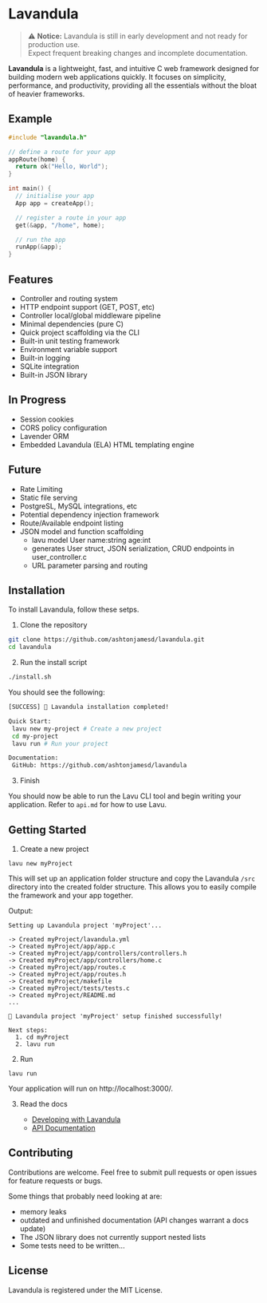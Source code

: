 # Lavandula

> ⚠️ **Notice:** Lavandula is still in early development and not ready for production use.  
> Expect frequent breaking changes and incomplete documentation.

**Lavandula** is a lightweight, fast, and intuitive C web framework designed for building modern web applications quickly. It focuses on simplicity, performance, and productivity, providing all the essentials without the bloat of heavier frameworks.


## Example

```c
#include "lavandula.h" 

// define a route for your app
appRoute(home) {
  return ok("Hello, World");
}

int main() {
  // initialise your app
  App app = createApp();

  // register a route in your app
  get(&app, "/home", home);

  // run the app
  runApp(&app);
}
```


## Features

- Controller and routing system
- HTTP endpoint support (GET, POST, etc)
- Controller local/global middleware pipeline
- Minimal dependencies (pure C)
- Quick project scaffolding via the CLI
- Built-in unit testing framework
- Environment variable support
- Built-in logging
- SQLite integration
- Built-in JSON library

## In Progress

- Session cookies
- CORS policy configuration
- Lavender ORM
- Embedded Lavandula (ELA) HTML templating engine


## Future

- Rate Limiting
- Static file serving
- PostgreSL, MySQL integrations, etc
- Potential dependency injection framework
- Route/Available endpoint listing
- JSON model and function scaffolding
  - lavu model User name:string age:int
  - generates User struct, JSON serialization, CRUD endpoints in user_controller.c
  - URL parameter parsing and routing


## Installation

To install Lavandula, follow these setps.

1. Clone the repository

```bash
git clone https://github.com/ashtonjamesd/lavandula.git
cd lavandula
```


2. Run the install script

```bash
./install.sh
```

You should see the following:

```bash
[SUCCESS] 🎉 Lavandula installation completed!

Quick Start:
 lavu new my-project # Create a new project
 cd my-project
 lavu run # Run your project

Documentation:
 GitHub: https://github.com/ashtonjamesd/lavandula
```


3. Finish

You should now be able to run the Lavu CLI tool and begin writing your application. Refer to `api.md` for how to use Lavu.


## Getting Started

1. Create a new project

```
lavu new myProject
```

This will set up an application folder structure and copy the Lavandula `/src` directory into the created folder structure. This allows you to easily compile the framework and your app together.

Output:

```
Setting up Lavandula project 'myProject'...

-> Created myProject/lavandula.yml
-> Created myProject/app/app.c
-> Created myProject/app/controllers/controllers.h
-> Created myProject/app/controllers/home.c
-> Created myProject/app/routes.c
-> Created myProject/app/routes.h
-> Created myProject/makefile
-> Created myProject/tests/tests.c
-> Created myProject/README.md
...

🎉 Lavandula project 'myProject' setup finished successfully!

Next steps:
  1. cd myProject
  2. lavu run
```


2. Run

```
lavu run
```

Your application will run on http://localhost:3000/.

3. Read the docs

   - [Developing with Lavandula](doc/tutorial.md)
   - [API Documentation](doc/api.md)


## Contributing

Contributions are welcome. Feel free to submit pull requests or open issues for feature requests or bugs.

Some things that probably need looking at are:
- memory leaks
- outdated and unfinished documentation (API changes warrant a docs update)
- The JSON library does not currently support nested lists
- Some tests need to be written...


## License


Lavandula is registered under the MIT License.

